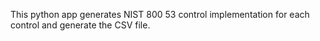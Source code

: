 This python app generates NIST 800 53 control implementation for each control and generate the CSV file.
